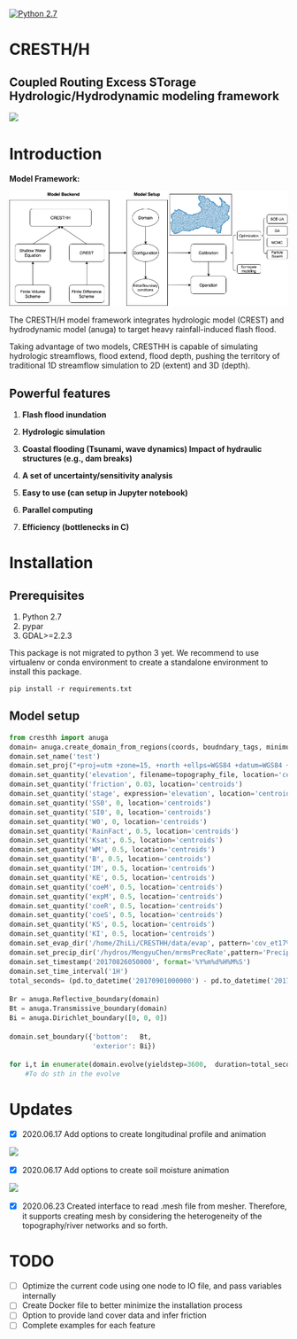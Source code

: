 [![Python 2.7](https://img.shields.io/badge/python-2.7-blue.svg)](https://www.python.org/downloads/release/python-275/)

# CRESTH/H

## Coupled Routing Excess STorage Hydrologic/Hydrodynamic modeling framework

<img src="img/myanimation.gif">

# Introduction

**Model Framework:**

<img src="img/CRESTHH.png">

The CRESTH/H model framework integrates hydrologic model (CREST) and hydrodynamic model (anuga) to target heavy rainfall-induced flash flood.

Taking advantage of two models, CRESTHH is capable of simulating hydrologic streamflows, flood extend, flood depth, pushing the territory of traditional 1D streamflow simulation to 2D (extent) and 3D (depth).

## Powerful features

1. __Flash flood inundation__

2. __Hydrologic simulation__

3. __Coastal flooding (Tsunami, wave dynamics)
Impact of hydraulic structures (e.g., dam breaks)__

4. __A set of uncertainty/sensitivity analysis__

5. __Easy to use (can setup in Jupyter notebook)__

6. __Parallel computing__

7. __Efficiency (bottlenecks in C)__

# Installation

## Prerequisites

1. Python 2.7
2. pypar
3. GDAL>=2.2.3

This package is not migrated to python 3 yet. We recommend to use virtualenv or conda environment to create a standalone environment to install this package.

```
pip install -r requirements.txt
```
## Model setup

```python
from cresthh import anuga
domain= anuga.create_domain_from_regions(coords, boudndary_tags, minimum_triangle_area)
domain.set_name('test')
domain.set_proj("+proj=utm +zone=15, +north +ellps=WGS84 +datum=WGS84 +units=m +no_defs")   #define projection of forcing data
domain.set_quantity('elevation', filename=topography_file, location='centroids') # Use function for elevation
domain.set_quantity('friction', 0.03, location='centroids')                        # Constant friction 
domain.set_quantity('stage', expression='elevation', location='centroids')         # Dry Bed 
domain.set_quantity('SS0', 0, location='centroids')
domain.set_quantity('SI0', 0, location='centroids')
domain.set_quantity('W0', 0, location='centroids')
domain.set_quantity('RainFact', 0.5, location='centroids')
domain.set_quantity('Ksat', 0.5, location='centroids')
domain.set_quantity('WM', 0.5, location='centroids')
domain.set_quantity('B', 0.5, location='centroids')
domain.set_quantity('IM', 0.5, location='centroids')
domain.set_quantity('KE', 0.5, location='centroids')
domain.set_quantity('coeM', 0.5, location='centroids')
domain.set_quantity('expM', 0.5, location='centroids')
domain.set_quantity('coeR', 0.5, location='centroids')
domain.set_quantity('coeS', 0.5, location='centroids')
domain.set_quantity('KS', 0.5, location='centroids')
domain.set_quantity('KI', 0.5, location='centroids')
domain.set_evap_dir('/home/ZhiLi/CRESTHH/data/evap', pattern='cov_et17%m%d.asc.tif', freq='1D')
domain.set_precip_dir('/hydros/MengyuChen/mrmsPrecRate',pattern='PrecipRate_00.00_%Y%m%d-%H%M00.grib2-var0-z0.tif', freq='1H')
domain.set_timestamp('20170826050000', format='%Y%m%d%H%M%S')
domain.set_time_interval('1H')
total_seconds= (pd.to_datetime('20170901000000') - pd.to_datetime('20170826050000')).total_seconds()

Br = anuga.Reflective_boundary(domain)
Bt = anuga.Transmissive_boundary(domain)
Bi = anuga.Dirichlet_boundary([0, 0, 0]) 

domain.set_boundary({'bottom':   Bt,
                     'exterior': Bi})

for i,t in enumerate(domain.evolve(yieldstep=3600,  duration=total_seconds)):
    #To do sth in the evolve
```
# Updates

- [x] 2020.06.17 Add options to create longitudinal profile and animation

<img src="img/channel.gif">

- [x] 2020.06.17 Add options to create soil moisture animation

<img src="img/soilmoisture.gif">

- [x] 2020.06.23 Created interface to read .mesh file from mesher. Therefore, it supports creating mesh by considering the heterogeneity of the topography/river networks and so forth.

# TODO

- [ ] Optimize the current code using one node to IO file, and pass variables internally
- [ ] Create Docker file to better minimize the installation process
- [ ] Option to provide land cover data and infer friction
- [ ] Complete examples for each feature